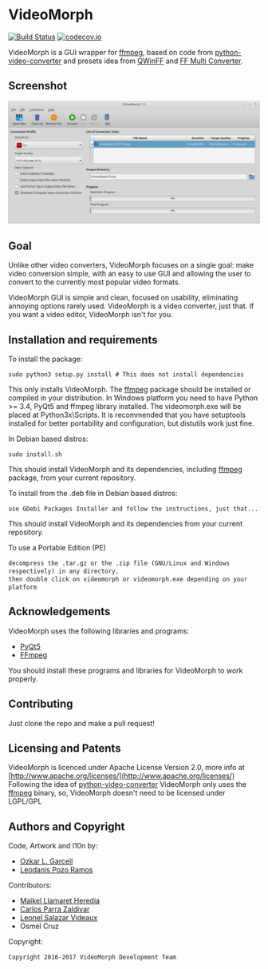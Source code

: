 # VideoMorph

[![Build Status](https://travis-ci.org/videomorph-dev/videomorph.png?branch=master)](https://travis-ci.org/videomorph-dev/videomorph)
[![codecov.io](https://codecov.io/github/videomorph-dev/videomorph/coverage.svg?branch=master)](https://codecov.io/github/videomorph-dev/videomorph?branch=master)

VideoMorph is a GUI wrapper for [ffmpeg](http://ffmpeg.org),
based on code from [python-video-converter](https://github.com/senko/python-video-converter)
and presets idea from [QWinFF](http://qwinff.github.io) and
[FF Multi Converter](https://github.com/Ilias95/FF-Multi-Converter).

## Screenshot

![Screenshot](screenshot.png)

## Goal

Unlike other video converters, VideoMorph focuses on a single goal:
make video conversion simple, with an easy to use GUI and allowing
the user to convert to the currently most popular video formats.

VideoMorph GUI is simple and clean, focused on usability, eliminating annoying options rarely used.
VideoMorph is a video converter, just that. If you want a video editor,
VideoMorph isn't for you.

## Installation and requirements

To install the package:

    sudo python3 setup.py install # This does not install dependencies

This only installs VideoMorph. The [ffmpeg](http://ffmpeg.org) package should be installed
or compiled in your distribution.
In Windows platform you need to have Python >= 3.4, PyQt5 and ffmpeg library installed.
The videomorph.exe will be placed at Python3x\Scripts.
It is recommended that you have setuptools installed for better portability and configuration, but
distutils work just fine.

In Debian based distros:

    sudo install.sh

This should install VideoMorph and its dependencies, including [ffmpeg](http://ffmpeg.org) package, from
your current repository.

To install from the .deb file in Debian based distros:

    use GDebi Packages Installer and follow the instructions, just that...

This should install VideoMorph and its dependencies from your current repository.

To use a Portable Edition (PE)

    decompress the .tar.gz or the .zip file (GNU/Linux and Windows respectively) in any directory,
    then double click on videomorph or videomorph.exe depending on your platform

## Acknowledgements

VideoMorph uses the following libraries and programs:

 - [PyQt5](https://riverbankcomputing.com/software/pyqt/download5)
 - [FFmpeg](ffmpeg.org)

You should install these programs and libraries for VideoMorph to work properly.

## Contributing

Just clone the repo and make a pull request!

## Licensing and Patents

VideoMorph is licenced under Apache License Version 2.0, more info at [http://www.apache.org/licenses/](http://www.apache.org/licenses/)
Following the idea of [python-video-converter](https://github.com/senko/python-video-converter)
VideoMorph only uses the [ffmpeg](http://ffmpeg.org) binary, so, VideoMorph doesn't need to be licensed
under LGPL/GPL

## Authors and Copyright

Code, Artwork and l10n by:

 - [Ozkar L. Garcell](mailto:ozkar.garcell@gmail.com)
 - [Leodanis Pozo Ramos](mailto:lpozor78@gmail.com)

Contributors:

 - [Maikel Llamaret Heredia](http://gutl.jovenclub.cu)
 - [Carlos Parra Zaldivar](http://libreoffice.cubava.cu)
 - [Leonel Salazar Videaux](http://debianhlg.cubava.cu/)
 - Osmel Cruz

Copyright:

    Copyright 2016-2017 VideoMorph Development Team
